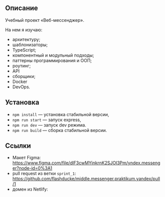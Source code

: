 ## Описание

Учебный проект «Веб-мессенджер».

На нем я изучаю: 
- архитектуру;
- шаблонизаторы;
- TypeScript;
- компонентный и модульный подходы;
- паттерны программирования и ООП;
- роутинг;
- API
- сборщики;
- Docker
- DevOps.


## Установка

- `npm install` — установка стабильной версии,
- `npm run start` — запуск express,
- `npm run dev` — запуск dev режима.
- `npm run build` — сборка стабильной версии.

## Ссылки

- Макет Figma: https://www.figma.com/file/dlF3cwMYinkrnK2SJOI3Pm/yndex.messenger?node-id=0%3A1
- pull request из ветки `sprint_1`: https://github.com/flashducke/middle.messenger.praktikum.yandex/pull/1
- домен из Netlify: 
